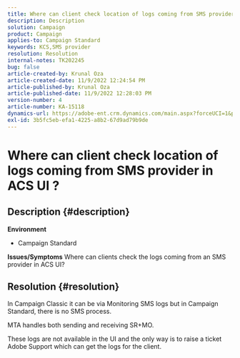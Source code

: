```yaml
---
title: Where can client check location of logs coming from SMS provider in ACS UI ?
description: Description
solution: Campaign
product: Campaign
applies-to: Campaign Standard
keywords: KCS,SMS provider
resolution: Resolution
internal-notes: TK202245
bug: false
article-created-by: Krunal Oza
article-created-date: 11/9/2022 12:24:54 PM
article-published-by: Krunal Oza
article-published-date: 11/9/2022 12:28:03 PM
version-number: 4
article-number: KA-15118
dynamics-url: https://adobe-ent.crm.dynamics.com/main.aspx?forceUCI=1&pagetype=entityrecord&etn=knowledgearticle&id=54638f7f-2960-ed11-9562-6045bd0067ea
exl-id: 3b5fc5eb-efa1-4225-a8b2-67d9ad79b9de
---
```

# Where can client check location of logs coming from SMS provider in ACS UI ?

## Description {#description}

<b>Environment</b>
- Campaign Standard



<b>Issues/Symptoms</b>
Where can clients check the logs coming from an SMS provider in ACS UI?


## Resolution {#resolution}


In Campaign Classic it can be via Monitoring SMS logs but in Campaign Standard, there is no SMS process.

MTA handles both sending and receiving SR+MO.

These logs are not available in the UI and the only way is to raise a ticket Adobe Support which can get the logs for the client.
